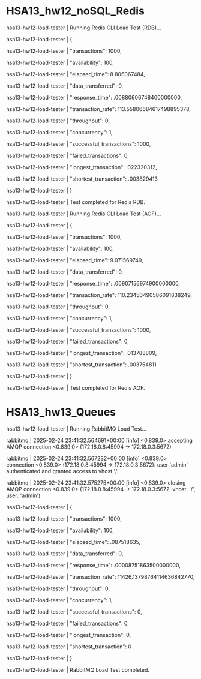 # HSA13_hw12_noSQL_Redis


hsa13-hw12-load-tester  | Running Redis CLI Load Test (RDB)...

hsa13-hw12-load-tester  | {

hsa13-hw12-load-tester  |   "transactions": 1000,

hsa13-hw12-load-tester  |   "availability": 100,

hsa13-hw12-load-tester  |   "elapsed_time": 8.806067484,

hsa13-hw12-load-tester  |   "data_transferred": 0,

hsa13-hw12-load-tester  |   "response_time": .00880606748400000000,

hsa13-hw12-load-tester  |   "transaction_rate": 113.55806684617498895378,

hsa13-hw12-load-tester  |   "throughput": 0,

hsa13-hw12-load-tester  |   "concurrency": 1,

hsa13-hw12-load-tester  |   "successful_transactions": 1000,

hsa13-hw12-load-tester  |   "failed_transactions": 0,

hsa13-hw12-load-tester  |   "longest_transaction": .022320312,

hsa13-hw12-load-tester  |   "shortest_transaction": .003829413

hsa13-hw12-load-tester  | }

hsa13-hw12-load-tester  | Test completed for Redis RDB.




hsa13-hw12-load-tester  | Running Redis CLI Load Test (AOF)...

hsa13-hw12-load-tester  | {

hsa13-hw12-load-tester  |   "transactions": 1000,

hsa13-hw12-load-tester  |   "availability": 100,

hsa13-hw12-load-tester  |   "elapsed_time": 9.071569749,

hsa13-hw12-load-tester  |   "data_transferred": 0,

hsa13-hw12-load-tester  |   "response_time": .00907156974900000000,

hsa13-hw12-load-tester  |   "transaction_rate": 110.23450490586091838249,

hsa13-hw12-load-tester  |   "throughput": 0,

hsa13-hw12-load-tester  |   "concurrency": 1,

hsa13-hw12-load-tester  |   "successful_transactions": 1000,

hsa13-hw12-load-tester  |   "failed_transactions": 0,

hsa13-hw12-load-tester  |   "longest_transaction": .013788809,

hsa13-hw12-load-tester  |   "shortest_transaction": .003754811

hsa13-hw12-load-tester  | }

hsa13-hw12-load-tester  | Test completed for Redis AOF.


# HSA13_hw13_Queues

hsa13-hw12-load-tester  | Running RabbitMQ Load Test...

rabbitmq                | 2025-02-24 23:41:32.564691+00:00 [info] <0.839.0> accepting AMQP connection <0.839.0> (172.18.0.8:45994 -> 172.18.0.3:5672)

rabbitmq                | 2025-02-24 23:41:32.567232+00:00 [info] <0.839.0> connection <0.839.0> (172.18.0.8:45994 -> 172.18.0.3:5672): user 'admin' authenticated and 
granted access to vhost '/'

rabbitmq                | 2025-02-24 23:41:32.575275+00:00 [info] <0.839.0> closing AMQP connection <0.839.0> (172.18.0.8:45994 -> 172.18.0.3:5672, vhost: '/', user: 'admin')

hsa13-hw12-load-tester  | {

hsa13-hw12-load-tester  |   "transactions": 1000,

hsa13-hw12-load-tester  |   "availability": 100,

hsa13-hw12-load-tester  |   "elapsed_time": .087518635,

hsa13-hw12-load-tester  |   "data_transferred": 0,

hsa13-hw12-load-tester  |   "response_time": .00008751863500000000,

hsa13-hw12-load-tester  |   "transaction_rate": 11426.13798764114636842770,

hsa13-hw12-load-tester  |   "throughput": 0,

hsa13-hw12-load-tester  |   "concurrency": 1,

hsa13-hw12-load-tester  |   "successful_transactions": 0,

hsa13-hw12-load-tester  |   "failed_transactions": 0,

hsa13-hw12-load-tester  |   "longest_transaction": 0,

hsa13-hw12-load-tester  |   "shortest_transaction": 0

hsa13-hw12-load-tester  | }

hsa13-hw12-load-tester  | RabbitMQ Load Test completed.



